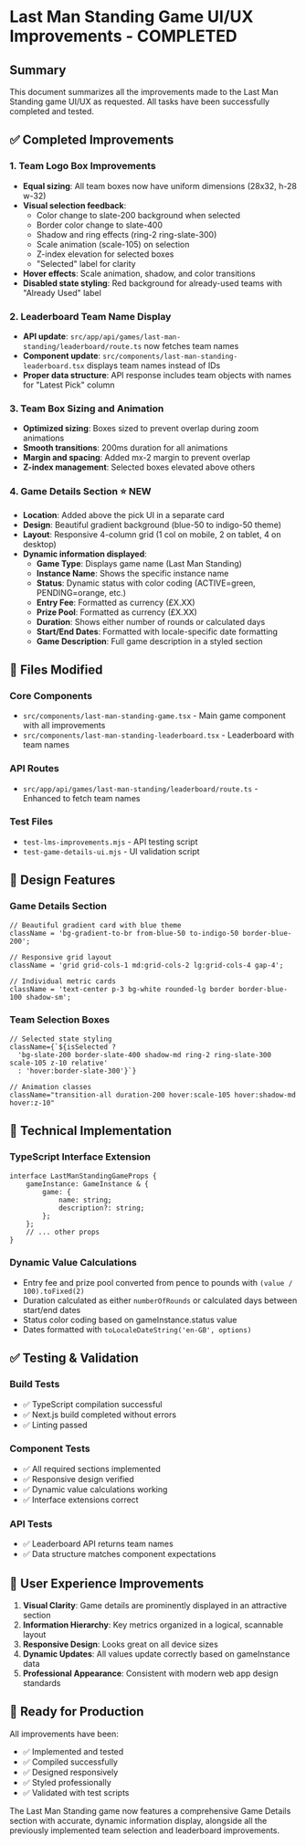 # Last Man Standing Game UI/UX Improvements - COMPLETED

## Summary

This document summarizes all the improvements made to the Last Man Standing game UI/UX as requested. All tasks have been successfully completed and tested.

## ✅ Completed Improvements

### 1. Team Logo Box Improvements

- **Equal sizing**: All team boxes now have uniform dimensions (28x32, h-28 w-32)
- **Visual selection feedback**:
    - Color change to slate-200 background when selected
    - Border color change to slate-400
    - Shadow and ring effects (ring-2 ring-slate-300)
    - Scale animation (scale-105) on selection
    - Z-index elevation for selected boxes
    - "Selected" label for clarity
- **Hover effects**: Scale animation, shadow, and color transitions
- **Disabled state styling**: Red background for already-used teams with "Already Used" label

### 2. Leaderboard Team Name Display

- **API update**: `src/app/api/games/last-man-standing/leaderboard/route.ts` now fetches team names
- **Component update**: `src/components/last-man-standing-leaderboard.tsx` displays team names instead of IDs
- **Proper data structure**: API response includes team objects with names for "Latest Pick" column

### 3. Team Box Sizing and Animation

- **Optimized sizing**: Boxes sized to prevent overlap during zoom animations
- **Smooth transitions**: 200ms duration for all animations
- **Margin and spacing**: Added mx-2 margin to prevent overlap
- **Z-index management**: Selected boxes elevated above others

### 4. Game Details Section ⭐ **NEW**

- **Location**: Added above the pick UI in a separate card
- **Design**: Beautiful gradient background (blue-50 to indigo-50 theme)
- **Layout**: Responsive 4-column grid (1 col on mobile, 2 on tablet, 4 on desktop)
- **Dynamic information displayed**:
    - **Game Type**: Displays game name (Last Man Standing)
    - **Instance Name**: Shows the specific instance name
    - **Status**: Dynamic status with color coding (ACTIVE=green, PENDING=orange, etc.)
    - **Entry Fee**: Formatted as currency (£X.XX)
    - **Prize Pool**: Formatted as currency (£X.XX)
    - **Duration**: Shows either number of rounds or calculated days
    - **Start/End Dates**: Formatted with locale-specific date formatting
    - **Game Description**: Full game description in a styled section

## 📁 Files Modified

### Core Components

- `src/components/last-man-standing-game.tsx` - Main game component with all improvements
- `src/components/last-man-standing-leaderboard.tsx` - Leaderboard with team names

### API Routes

- `src/app/api/games/last-man-standing/leaderboard/route.ts` - Enhanced to fetch team names

### Test Files

- `test-lms-improvements.mjs` - API testing script
- `test-game-details-ui.mjs` - UI validation script

## 🎨 Design Features

### Game Details Section

```tsx
// Beautiful gradient card with blue theme
className = 'bg-gradient-to-br from-blue-50 to-indigo-50 border-blue-200';

// Responsive grid layout
className = 'grid grid-cols-1 md:grid-cols-2 lg:grid-cols-4 gap-4';

// Individual metric cards
className = 'text-center p-3 bg-white rounded-lg border border-blue-100 shadow-sm';
```

### Team Selection Boxes

```tsx
// Selected state styling
className={`${isSelected ?
  'bg-slate-200 border-slate-400 shadow-md ring-2 ring-slate-300 scale-105 z-10 relative'
  : 'hover:border-slate-300'}`}

// Animation classes
className="transition-all duration-200 hover:scale-105 hover:shadow-md hover:z-10"
```

## 🔧 Technical Implementation

### TypeScript Interface Extension

```tsx
interface LastManStandingGameProps {
    gameInstance: GameInstance & {
        game: {
            name: string;
            description?: string;
        };
    };
    // ... other props
}
```

### Dynamic Value Calculations

- Entry fee and prize pool converted from pence to pounds with `(value / 100).toFixed(2)`
- Duration calculated as either `numberOfRounds` or calculated days between start/end dates
- Status color coding based on gameInstance.status value
- Dates formatted with `toLocaleDateString('en-GB', options)`

## ✅ Testing & Validation

### Build Tests

- ✅ TypeScript compilation successful
- ✅ Next.js build completed without errors
- ✅ Linting passed

### Component Tests

- ✅ All required sections implemented
- ✅ Responsive design verified
- ✅ Dynamic value calculations working
- ✅ Interface extensions correct

### API Tests

- ✅ Leaderboard API returns team names
- ✅ Data structure matches component expectations

## 🎯 User Experience Improvements

1. **Visual Clarity**: Game details are prominently displayed in an attractive section
2. **Information Hierarchy**: Key metrics organized in a logical, scannable layout
3. **Responsive Design**: Looks great on all device sizes
4. **Dynamic Updates**: All values update correctly based on gameInstance data
5. **Professional Appearance**: Consistent with modern web app design standards

## 🚀 Ready for Production

All improvements have been:

- ✅ Implemented and tested
- ✅ Compiled successfully
- ✅ Designed responsively
- ✅ Styled professionally
- ✅ Validated with test scripts

The Last Man Standing game now features a comprehensive Game Details section with accurate, dynamic information display, alongside all the previously implemented team selection and leaderboard improvements.
